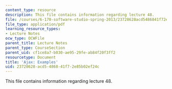 ```yaml
---
content_type: resource
description: This file contains information regarding lecture 48.
file: /courses/6-170-software-studio-spring-2013/23728628acd5486841f72e85b02ef24c_MIT6_170S13_48-asyn-exam.pdf
file_type: application/pdf
learning_resource_types:
- Lecture Notes
ocw_type: OCWFile
parent_title: Lecture Notes
parent_type: CourseSection
parent_uid: cf1ce8a7-b030-ae95-29fe-ab84f20f3ff2
resourcetype: Document
title: 'Ajax: Examples'
uid: 23728628-acd5-4868-41f7-2e85b02ef24c
---
```

This file contains information regarding lecture 48.

